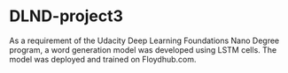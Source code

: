# DLND-project3
As a requirement of the Udacity Deep Learning Foundations Nano Degree program, a word generation model was developed using LSTM cells.
The model was deployed and trained on Floydhub.com.
